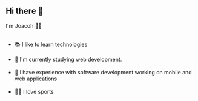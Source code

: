 ## Hi there 👋

I'm Joacoh 🙋‍♂️
<ul>
<br>
<li>📚 I like to learn technologies</li>
<br>
<li>📖 I'm currently studying web development.</li>
<br>
<li>💼 I have experience with software development working on mobile and web applications</li>
<br>
<li>🤸‍♂️ I love sports</li>
</ul>


